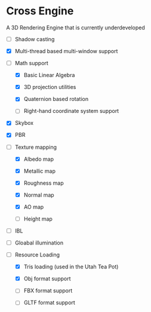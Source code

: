 # Cross Engine

A 3D Rendering Engine that is currently underdeveloped

- [ ] Shadow casting

- [x] Multi-thread based multi-window support

- [ ] Math support

    - [x] Basic Linear Algebra

    - [x] 3D projection utilities

    - [x] Quaternion based rotation

    - [ ] Right-hand coordinate system support

- [x] Skybox

- [x] PBR

- [ ] Texture mapping

    - [x] Albedo map

    - [x] Metallic map

    - [x] Roughness map

    - [x] Normal map

    - [x] AO map

    - [ ] Height map

- [ ] IBL

- [ ] Gloabal illumination

- [ ] Resource Loading

    - [x] Tris loading (used in the Utah Tea Pot)

    - [x] Obj format support

    - [ ] FBX format support

    - [ ] GLTF format support